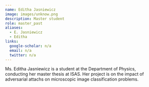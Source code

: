 ```yaml
---
name: Editha Jasniewicz
image: images/unknow.png
description: Master student
role: master_past
aliases:
  - E. Jasniewicz
  - Editha
links:
  google-scholar: n/a
  email: n/a
  twitter: n/a
---
```


Ms. Editha Jasniewicz is a student at the Department of Physics, conducting her master thesis at ISAS. Her project is on the impact of adversarial attachs on microscopic image classification problems.
